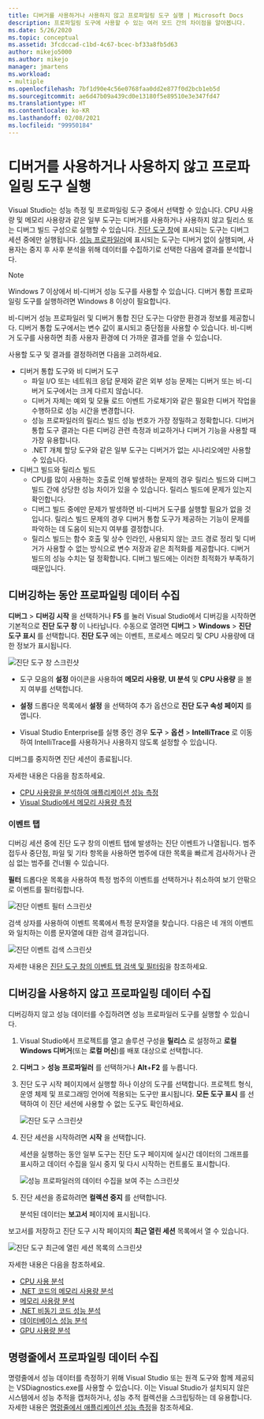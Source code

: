 ```yaml
---
title: 디버거를 사용하거나 사용하지 않고 프로파일링 도구 실행 | Microsoft Docs
description: 프로파일링 도구에 사용할 수 있는 여러 모드 간의 차이점을 알아봅니다.
ms.date: 5/26/2020
ms.topic: conceptual
ms.assetid: 3fcdccad-c1bd-4c67-bcec-bf33a8fb5d63
author: mikejo5000
ms.author: mikejo
manager: jmartens
ms.workload:
- multiple
ms.openlocfilehash: 7bf1d90e4c56e0768faa0dd2e877f0d2bcb1eb5d
ms.sourcegitcommit: ae6d47b09a439cd0e13180f5e89510e3e347fd47
ms.translationtype: HT
ms.contentlocale: ko-KR
ms.lasthandoff: 02/08/2021
ms.locfileid: "99950184"
---
```

# <a name="run-profiling-tools-with-or-without-the-debugger"></a>디버거를 사용하거나 사용하지 않고 프로파일링 도구 실행

Visual Studio는 성능 측정 및 프로파일링 도구 중에서 선택할 수 있습니다. CPU 사용량 및 메모리 사용량과 같은 일부 도구는 디버거를 사용하거나 사용하지 않고 릴리스 또는 디버그 빌드 구성으로 실행할 수 있습니다. [진단 도구 창](../profiling/profiling-feature-tour.md#measure-performance-while-debugging)에 표시되는 도구는 디버그 세션 중에만 실행됩니다. [성능 프로파일러](../profiling/profiling-feature-tour.md#post_mortem)에 표시되는 도구는 디버거 없이 실행되며, 사용자는 중지 후 사후 분석을 위해 데이터를 수집하기로 선택한 다음에 결과를 분석합니다.

>[!NOTE]
>Windows 7 이상에서 비-디버거 성능 도구를 사용할 수 있습니다. 디버거 통합 프로파일링 도구를 실행하려면 Windows 8 이상이 필요합니다.

비-디버거 성능 프로파일러 및 디버거 통합 진단 도구는 다양한 환경과 정보를 제공합니다. 디버거 통합 도구에서는 변수 값이 표시되고 중단점을 사용할 수 있습니다. 비-디버거 도구를 사용하면 최종 사용자 환경에 더 가까운 결과를 얻을 수 있습니다.

사용할 도구 및 결과를 결정하려면 다음을 고려하세요.

- 디버거 통합 도구와 비 디버거 도구
  - 파일 I/O 또는 네트워크 응답 문제와 같은 외부 성능 문제는 디버거 또는 비-디버거 도구에서는 크게 다르지 않습니다.
  - 디버거 자체는 예외 및 모듈 로드 이벤트 가로채기와 같은 필요한 디버거 작업을 수행하므로 성능 시간을 변경합니다.
  - 성능 프로파일러의 릴리스 빌드 성능 번호가 가장 정밀하고 정확합니다. 디버거 통합 도구 결과는 다른 디버깅 관련 측정과 비교하거나 디버거 기능을 사용할 때 가장 유용합니다.
  - .NET 개체 할당 도구와 같은 일부 도구는 디버거가 없는 시나리오에만 사용할 수 있습니다.
- 디버그 빌드와 릴리스 빌드
  - CPU를 많이 사용하는 호출로 인해 발생하는 문제의 경우 릴리스 빌드와 디버그 빌드 간에 상당한 성능 차이가 있을 수 있습니다. 릴리스 빌드에 문제가 있는지 확인합니다.
  - 디버그 빌드 중에만 문제가 발생하면 비-디버거 도구를 실행할 필요가 없을 것입니다. 릴리스 빌드 문제의 경우 디버거 통합 도구가 제공하는 기능이 문제를 파악하는 데 도움이 되는지 여부를 결정합니다.
  - 릴리스 빌드는 함수 호출 및 상수 인라인, 사용되지 않는 코드 경로 정리 및 디버거가 사용할 수 없는 방식으로 변수 저장과 같은 최적화를 제공합니다. 디버거 빌드의 성능 수치는 덜 정확합니다. 디버그 빌드에는 이러한 최적화가 부족하기 때문입니다.

## <a name="collect-profiling-data-while-debugging"></a><a name="BKMK_Quick_start__Collect_diagnostic_data"></a> 디버깅하는 동안 프로파일링 데이터 수집

**디버그** > **디버깅 시작** 을 선택하거나 **F5** 를 눌러 Visual Studio에서 디버깅을 시작하면 기본적으로 **진단 도구 창** 이 나타납니다. 수동으로 열려면 **디버그** > **Windows** > **진단 도구 표시** 를 선택합니다. **진단 도구** 에는 이벤트, 프로세스 메모리 및 CPU 사용량에 대한 정보가 표시됩니다.

![진단 도구 창 스크린샷](../profiling/media/diagnostictoolswindow.png "진단 도구 창")

- 도구 모음의 **설정** 아이콘을 사용하여 **메모리 사용량**, **UI 분석** 및 **CPU 사용량** 을 볼지 여부를 선택합니다.

- **설정** 드롭다운 목록에서 **설정** 을 선택하여 추가 옵션으로 **진단 도구 속성 페이지** 를 엽니다.

- Visual Studio Enterprise를 실행 중인 경우 **도구** > **옵션** > **IntelliTrace** 로 이동하여 IntelliTrace를 사용하거나 사용하지 않도록 설정할 수 있습니다.

디버그를 중지하면 진단 세션이 종료됩니다.

자세한 내용은 다음을 참조하세요.

- [CPU 사용량을 분석하여 애플리케이션 성능 측정](../profiling/beginners-guide-to-performance-profiling.md)
- [Visual Studio에서 메모리 사용량 측정](../profiling/memory-usage.md)

### <a name="the-events-tab"></a>이벤트 탭

디버깅 세션 중에 진단 도구 창의 이벤트 탭에 발생하는 진단 이벤트가 나열됩니다. 범주 접두사 중단점, 파일 및 기타 항목을 사용하면 범주에 대한 목록을 빠르게 검사하거나 관심 없는 범주를 건너뛸 수 있습니다.

**필터** 드롭다운 목록을 사용하여 특정 범주의 이벤트를 선택하거나 취소하여 보기 안팎으로 이벤트를 필터링합니다.

![진단 이벤트 필터 스크린샷](../profiling/media/diagnosticeventfilter.png "진단 이벤트 필터")

검색 상자를 사용하여 이벤트 목록에서 특정 문자열을 찾습니다. 다음은 네 개의 이벤트와 일치하는 이름 문자열에 대한 검색 결과입니다.

![진단 이벤트 검색 스크린샷](../profiling/media/diagnosticseventsearch.png "진단 이벤트 검색")

자세한 내용은 [진단 도구 창의 이벤트 탭 검색 및 필터링](https://devblogs.microsoft.com/devops/searching-and-filtering-the-events-tab-of-the-diagnostic-tools-window/)을 참조하세요.

## <a name="collect-profiling-data-without-debugging"></a>디버깅을 사용하지 않고 프로파일링 데이터 수집

디버깅하지 않고 성능 데이터를 수집하려면 성능 프로파일러 도구를 실행할 수 있습니다.

1. Visual Studio에서 프로젝트를 열고 솔루션 구성을 **릴리스** 로 설정하고 **로컬 Windows 디버거**(또는 **로컬 머신**)를 배포 대상으로 선택합니다.

1. **디버그** > **성능 프로파일러** 를 선택하거나 **Alt**+**F2** 를 누릅니다.

1. 진단 도구 시작 페이지에서 실행할 하나 이상의 도구를 선택합니다. 프로젝트 형식, 운영 체제 및 프로그래밍 언어에 적용되는 도구만 표시됩니다. **모든 도구 표시** 를 선택하여 이 진단 세션에 사용할 수 없는 도구도 확인하세요.

   ![진단 도구 스크린샷](../profiling/media/diaghubsummarypage.png "DIAG_SelectTool")

1. 진단 세션을 시작하려면 **시작** 을 선택합니다.

   세션을 실행하는 동안 일부 도구는 진단 도구 페이지에 실시간 데이터의 그래프를 표시하고 데이터 수집을 일시 중지 및 다시 시작하는 컨트롤도 표시합니다.

    ![성능 프로파일러의 데이터 수집을 보여 주는 스크린샷](../profiling/media/diaghubcollectdata.png "허브 데이터 수집")

1. 진단 세션을 종료하려면 **컬렉션 중지** 를 선택합니다.

   분석된 데이터는 **보고서** 페이지에 표시됩니다.

보고서를 저장하고 진단 도구 시작 페이지의 **최근 열린 세션** 목록에서 열 수 있습니다.

![진단 도구 최근에 열린 세션 목록의 스크린샷](../profiling/media/diaghubopenexistingdiagsession.png "PDHUB_OpenExistingDiagSession")

자세한 내용은 다음을 참조하세요.

- [CPU 사용 분석](../profiling/cpu-usage.md)
- [.NET 코드의 메모리 사용량 분석](../profiling/dotnet-alloc-tool.md)
- [메모리 사용량 분석](../profiling/memory-usage-without-debugging2.md)
- [.NET 비동기 코드 성능 분석](../profiling/analyze-async.md)
- [데이터베이스 성능 분석](../profiling/analyze-database.md)
- [GPU 사용량 분석](../profiling/gpu-usage.md)

## <a name="collect-profiling-data-from-the-command-line"></a>명령줄에서 프로파일링 데이터 수집

명령줄에서 성능 데이터를 측정하기 위해 Visual Studio 또는 원격 도구와 함께 제공되는 VSDiagnostics.exe를 사용할 수 있습니다. 이는 Visual Studio가 설치되지 않은 시스템에서 성능 추적을 캡처하거나, 성능 추적 컬렉션을 스크립팅하는 데 유용합니다. 자세한 내용은 [명령줄에서 애플리케이션 성능 측정](../profiling/profile-apps-from-command-line.md)을 참조하세요.